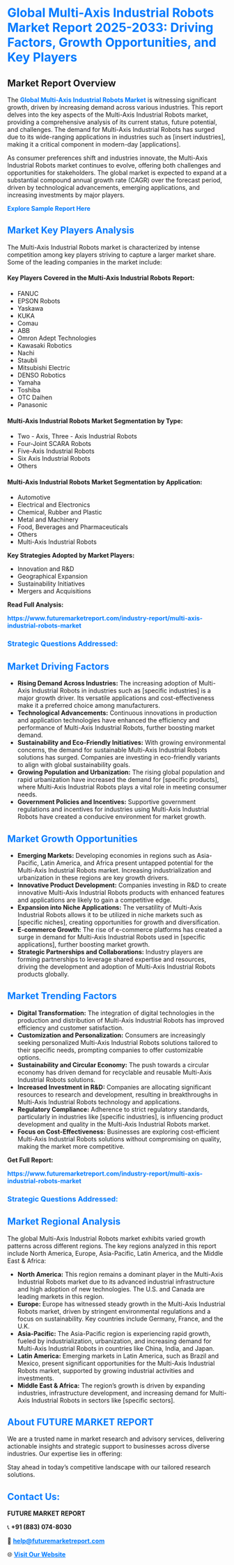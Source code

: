 <h1 style="color: #007BFF;">Global Multi-Axis Industrial Robots Market Report 2025-2033: Driving Factors, Growth Opportunities, and Key Players</h1>

<section id="overview">
<h2>Market Report Overview</h2>
<p>The <a href="https://www.futuremarketreport.com/industry-report/multi-axis-industrial-robots-market" style="color: #007BFF; text-decoration: none;"><strong>Global Multi-Axis Industrial Robots Market</strong></a> is witnessing significant growth, driven by increasing demand across various industries. This report delves into the key aspects of the Multi-Axis Industrial Robots market, providing a comprehensive analysis of its current status, future potential, and challenges. The demand for Multi-Axis Industrial Robots has surged due to its wide-ranging applications in industries such as [insert industries], making it a critical component in modern-day [applications].</p>
<p>As consumer preferences shift and industries innovate, the Multi-Axis Industrial Robots market continues to evolve, offering both challenges and opportunities for stakeholders. The global market is expected to expand at a substantial compound annual growth rate (CAGR) over the forecast period, driven by technological advancements, emerging applications, and increasing investments by major players.</p>
</section>

<section id="overview">
<p><a href="https://www.futuremarketreport.com/request-sample/reportId=120288" style="color: #007BFF; text-decoration: none;"><strong>Explore Sample Report Here</strong></a></p>
</section>

<section id="key-players">
<h2 style="color: #007BFF;">Market Key Players Analysis</h2>
<p>The Multi-Axis Industrial Robots market is characterized by intense competition among key players striving to capture a larger market share. Some of the leading companies in the market include:</p>
<h4>Key Players Covered in the Multi-Axis Industrial Robots Report:</h4>
<ul><li>FANUC</li><li>EPSON Robots</li><li>Yaskawa</li><li>KUKA</li><li>Comau</li><li>ABB</li><li>Omron Adept Technologies</li><li>Kawasaki Robotics</li><li>Nachi</li><li>Staubli</li><li>Mitsubishi Electric</li><li>DENSO Robotics</li><li>Yamaha</li><li>Toshiba</li><li>OTC Daihen</li><li>Panasonic</li></ul>
<h4>Multi-Axis Industrial Robots Market Segmentation by Type:</h4>
<ul><li>Two - Axis, Three - Axis Industrial Robots</li><li>Four-Joint SCARA Robots</li><li>Five-Axis Industrial Robots</li><li>Six Axis Industrial Robots</li><li>Others</li></ul>

<h4>Multi-Axis Industrial Robots Market Segmentation by Application:</h4>
<ul><li>Automotive</li><li>Electrical and Electronics</li><li>Chemical, Rubber and Plastic</li><li>Metal and Machinery</li><li>Food, Beverages and Pharmaceuticals</li><li>Others</li><li>Multi-Axis Industrial Robots</li></ul>
<p><strong>Key Strategies Adopted by Market Players:</strong></p>
<ul>
<li>Innovation and R&D</li>
<li>Geographical Expansion</li>
<li>Sustainability Initiatives</li>
<li>Mergers and Acquisitions</li>
</ul>
</section>

<section>
<p><strong>Read Full Analysis: </strong></p><a href="https://www.futuremarketreport.com/industry-report/multi-axis-industrial-robots-market" style="color: #007BFF; text-decoration: none;"><strong>https://www.futuremarketreport.com/industry-report/multi-axis-industrial-robots-market</strong></a>
<h3 style="color: #007BFF;">Strategic Questions Addressed:</h3>
</section>

<section id="driving-factors">
<h2 style="color: #007BFF;">Market Driving Factors</h2>
<ul>
<li><strong>Rising Demand Across Industries:</strong> The increasing adoption of Multi-Axis Industrial Robots in industries such as [specific industries] is a major growth driver. Its versatile applications and cost-effectiveness make it a preferred choice among manufacturers.</li>
<li><strong>Technological Advancements:</strong> Continuous innovations in production and application technologies have enhanced the efficiency and performance of Multi-Axis Industrial Robots, further boosting market demand.</li>
<li><strong>Sustainability and Eco-Friendly Initiatives:</strong> With growing environmental concerns, the demand for sustainable Multi-Axis Industrial Robots solutions has surged. Companies are investing in eco-friendly variants to align with global sustainability goals.</li>
<li><strong>Growing Population and Urbanization:</strong> The rising global population and rapid urbanization have increased the demand for [specific products], where Multi-Axis Industrial Robots plays a vital role in meeting consumer needs.</li>
<li><strong>Government Policies and Incentives:</strong> Supportive government regulations and incentives for industries using Multi-Axis Industrial Robots have created a conducive environment for market growth.</li>
</ul>
</section>

<section id="growth-opportunities">
<h2 style="color: #007BFF;">Market Growth Opportunities</h2>
<ul>
<li><strong>Emerging Markets:</strong> Developing economies in regions such as Asia-Pacific, Latin America, and Africa present untapped potential for the Multi-Axis Industrial Robots market. Increasing industrialization and urbanization in these regions are key growth drivers.</li>
<li><strong>Innovative Product Development:</strong> Companies investing in R&D to create innovative Multi-Axis Industrial Robots products with enhanced features and applications are likely to gain a competitive edge.</li>
<li><strong>Expansion into Niche Applications:</strong> The versatility of Multi-Axis Industrial Robots allows it to be utilized in niche markets such as [specific niches], creating opportunities for growth and diversification.</li>
<li><strong>E-commerce Growth:</strong> The rise of e-commerce platforms has created a surge in demand for Multi-Axis Industrial Robots used in [specific applications], further boosting market growth.</li>
<li><strong>Strategic Partnerships and Collaborations:</strong> Industry players are forming partnerships to leverage shared expertise and resources, driving the development and adoption of Multi-Axis Industrial Robots products globally.</li>
</ul>
</section>

<section id="trending-factors">
<h2 style="color: #007BFF;">Market Trending Factors</h2>
<ul>
<li><strong>Digital Transformation:</strong> The integration of digital technologies in the production and distribution of Multi-Axis Industrial Robots has improved efficiency and customer satisfaction.</li>
<li><strong>Customization and Personalization:</strong> Consumers are increasingly seeking personalized Multi-Axis Industrial Robots solutions tailored to their specific needs, prompting companies to offer customizable options.</li>
<li><strong>Sustainability and Circular Economy:</strong> The push towards a circular economy has driven demand for recyclable and reusable Multi-Axis Industrial Robots solutions.</li>
<li><strong>Increased Investment in R&D:</strong> Companies are allocating significant resources to research and development, resulting in breakthroughs in Multi-Axis Industrial Robots technology and applications.</li>
<li><strong>Regulatory Compliance:</strong> Adherence to strict regulatory standards, particularly in industries like [specific industries], is influencing product development and quality in the Multi-Axis Industrial Robots market.</li>
<li><strong>Focus on Cost-Effectiveness:</strong> Businesses are exploring cost-efficient Multi-Axis Industrial Robots solutions without compromising on quality, making the market more competitive.</li>
</ul>
</section>

<section>
<p><strong>Get Full Report: </strong></p><a href="https://www.futuremarketreport.com/industry-report/multi-axis-industrial-robots-market" style="color: #007BFF; text-decoration: none;"><strong>https://www.futuremarketreport.com/industry-report/multi-axis-industrial-robots-market</strong></a>
<h3 style="color: #007BFF;">Strategic Questions Addressed:</h3>
</section>


<section id="regional-analysis">
<h2 style="color: #007BFF;">Market Regional Analysis</h2>
<p>The global Multi-Axis Industrial Robots market exhibits varied growth patterns across different regions. The key regions analyzed in this report include North America, Europe, Asia-Pacific, Latin America, and the Middle East & Africa:</p>
<ul>
<li><strong>North America:</strong> This region remains a dominant player in the Multi-Axis Industrial Robots market due to its advanced industrial infrastructure and high adoption of new technologies. The U.S. and Canada are leading markets in this region.</li>
<li><strong>Europe:</strong> Europe has witnessed steady growth in the Multi-Axis Industrial Robots market, driven by stringent environmental regulations and a focus on sustainability. Key countries include Germany, France, and the U.K.</li>
<li><strong>Asia-Pacific:</strong> The Asia-Pacific region is experiencing rapid growth, fueled by industrialization, urbanization, and increasing demand for Multi-Axis Industrial Robots in countries like China, India, and Japan.</li>
<li><strong>Latin America:</strong> Emerging markets in Latin America, such as Brazil and Mexico, present significant opportunities for the Multi-Axis Industrial Robots market, supported by growing industrial activities and investments.</li>
<li><strong>Middle East & Africa:</strong> The region’s growth is driven by expanding industries, infrastructure development, and increasing demand for Multi-Axis Industrial Robots in sectors like [specific sectors].</li>
</ul>
</section>

<footer>
<h2 style="color: #007BFF;">About FUTURE MARKET REPORT</h2>
<p>We are a trusted name in market research and advisory services, delivering actionable insights and strategic support to businesses across diverse industries. Our expertise lies in offering:</p>

<p>Stay ahead in today’s competitive landscape with our tailored research solutions.</p>

<h2 style="color: #007BFF;">Contact Us:</h2>
<p><strong>FUTURE MARKET REPORT</strong></p>
<p>📞 <strong>+91 (883) 074-8030</strong></p>
<p>📧 <strong><a href="mailto:help@futuremarketreport.com" style="color: #007BFF;">help@futuremarketreport.com</a></strong></p>
<p>🌐 <strong><a href="https://www.futuremarketreport.com/" style="color: #007BFF;">Visit Our Website</a></strong></p>
</footer>
